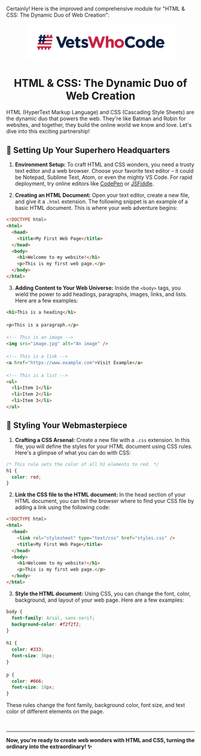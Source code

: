 Certainly! Here is the improved and comprehensive module for "HTML & CSS: The Dynamic Duo of Web Creation":

<div align="center">
  <a href="https://vetswhocode.io">
    <img src="../img/vwc-logo.png" alt="Vets Who Code" width="400px" />
  </a>
</div>

<h1 align="center">HTML & CSS: The Dynamic Duo of Web Creation</h1>

HTML (HyperText Markup Language) and CSS (Cascading Style Sheets) are the dynamic duo that powers the web. They're like Batman and Robin for websites, and together, they build the online world we know and love. Let's dive into this exciting partnership!

## 🎯 Setting Up Your Superhero Headquarters

1. **Environment Setup:** To craft HTML and CSS wonders, you need a trusty text editor and a web browser. Choose your favorite text editor – it could be Notepad, Sublime Text, Atom, or even the mighty VS Code. For rapid deployment, try online editors like [CodePen](https://codepen.io/) or [JSFiddle](https://jsfiddle.net/).

2. **Creating an HTML Document:** Open your text editor, create a new file, and give it a `.html` extension. The following snippet is an example of a basic HTML document. This is where your web adventure begins:

```html
<!DOCTYPE html>
<html>
  <head>
    <title>My First Web Page</title>
  </head>
  <body>
    <h1>Welcome to my website!</h1>
    <p>This is my first web page.</p>
  </body>
</html>
```

3. **Adding Content to Your Web Universe:** Inside the `<body>` tags, you wield the power to add headings, paragraphs, images, links, and lists. Here are a few examples:

```html
<h1>This is a heading</h1>

<p>This is a paragraph.</p>

<!-- This is an image -->
<img src="image.jpg" alt="An image" />

<!-- This is a link -->
<a href="https://www.example.com">Visit Example</a>

<!-- This is a list -->
<ul>
  <li>Item 1</li>
  <li>Item 2</li>
  <li>Item 3</li>
</ul>
```

## 🎨 Styling Your Webmasterpiece

1. **Crafting a CSS Arsenal:** Create a new file with a `.css` extension. In this file, you will define the styles for your HTML document using CSS rules. Here's a glimpse of what you can do with CSS:

```css
/* This rule sets the color of all h1 elements to red. */
h1 {
  color: red;
}
```

2. **Link the CSS file to the HTML document:** In the head section of your HTML document, you can tell the browser where to find your CSS file by adding a link using the following code:

```html
<!DOCTYPE html>
<html>
  <head>
    <link rel="stylesheet" type="text/css" href="styles.css" />
    <title>My First Web Page</title>
  </head>
  <body>
    <h1>Welcome to my website!</h1>
    <p>This is my first web page.</p>
  </body>
</html>
```

3. **Style the HTML document:** Using CSS, you can change the font, color, background, and layout of your web page. Here are a few examples:

```css
body {
  font-family: Arial, sans-serif;
  background-color: #f2f2f2;
}

h1 {
  color: #333;
  font-size: 36px;
}

p {
  color: #666;
  font-size: 18px;
}
```

These rules change the font family, background color, font size, and text color of different elements on the page.

&emsp;
<hr />

**Now, you're ready to create web wonders with HTML and CSS, turning the ordinary into the extraordinary! ✨**